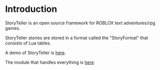 # Introduction

StoryTeller is an open source framework for ROBLOX text adventures/rpg games.

StoryTeller stories are stored in a format called the "StoryFormat" that consists of Lua tables. 

A demo of StoryTeller is [here](https://www.roblox.com/games/6361482796/StoryTeller).

The module that handles everything is [here](https://www.roblox.com/library/6361982480/StoryTeller-Handeler).